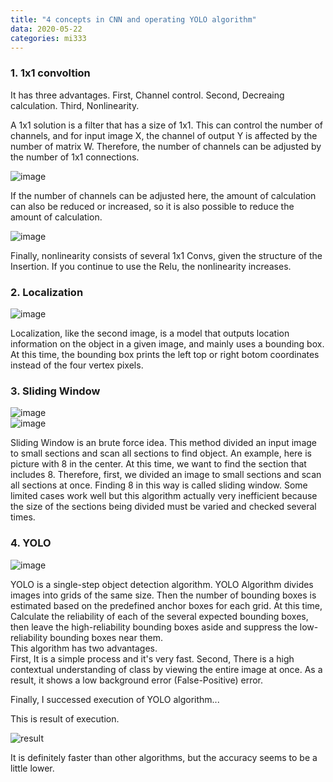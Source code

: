 ```yaml
---
title: "4 concepts in CNN and operating YOLO algorithm"
data: 2020-05-22  
categories: mi333
---  
```

  
<h3>1. 1x1 convoltion</h3>
It has three advantages.  
First, Channel control.  
Second, Decreaing calculation.  
Third, Nonlinearity.  
  
A 1x1 solution is a filter that has a size of 1x1. 
This can control the number of channels, and for input image X, the channel of output Y is affected by the number of matrix W. 
Therefore, the number of channels can be adjusted by the number of 1x1 connections.  
  
![image](https://user-images.githubusercontent.com/33623099/82676391-488aed80-9c81-11ea-98df-1a9f92a35ada.png)  
  
If the number of channels can be adjusted here, the amount of calculation can also be reduced or increased, 
so it is also possible to reduce the amount of calculation.  
  
![image](https://user-images.githubusercontent.com/33623099/82676476-6b1d0680-9c81-11ea-86f5-8133885d812f.png)  
  
Finally, nonlinearity consists of several 1x1 Convs, given the structure of the Insertion. If you continue to use the Relu, the nonlinearity increases.  
  
<h3>2. Localization</h3>  
  
![image](https://user-images.githubusercontent.com/33623099/82676577-99024b00-9c81-11ea-8190-00d8c20eeb11.png)  
  
Localization, like the second image, is a model that outputs location information on the object in a given image, and mainly uses a bounding box. 
At this time, the bounding box prints the left top or right botom coordinates instead of the four vertex pixels.  
  
<h3>3. Sliding Window</h3>  
  
![image](https://user-images.githubusercontent.com/33623099/82676822-f5656a80-9c81-11ea-8b27-bd7a156bddff.png)  
![image](https://user-images.githubusercontent.com/33623099/82676841-feeed280-9c81-11ea-98ac-76e3a7232714.png)  
  
Sliding Window is an brute force idea. 
This method divided an input image to small sections and scan all sections to find object. 
An example, here is picture with 8 in the center. 
At this time, we want to find the section that includes 8. 
Therefore, first, we divided an image to small sections and scan all sections at once. 
Finding 8 in this way is called sliding window. Some limited cases work well but this algorithm actually very inefficient because the size of the sections being divided must be varied and checked several times.  
  
<h3>4. YOLO</h3>  
  
![image](https://user-images.githubusercontent.com/33623099/82678047-e7b0e480-9c83-11ea-9379-31eb2c5c4802.png)  
  
YOLO is a single-step object detection algorithm. YOLO Algorithm divides images into grids of the same size. 
Then the number of bounding boxes is estimated based on the predefined anchor boxes for each grid. 
At this time, Calculate the reliability of each of the several expected bounding boxes, then leave the high-reliability bounding boxes aside and suppress the low-reliability bounding boxes near them.  
This algorithm has two advantages.  
First, It is a simple process and it's very fast.
Second, There is a high contextual understanding of class by viewing the entire image at once. As a result, it shows a low background error (False-Positive) error.
  
  
  
  
Finally, I successed execution of YOLO algorithm...  

This is result of execution.
  
![result](https://user-images.githubusercontent.com/33623099/82760493-c5a79580-9e2e-11ea-8cac-3da51a442147.jpg)  
  
It is definitely faster than other algorithms, but the accuracy seems to be a little lower.  







